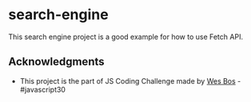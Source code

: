 # search-engine

This search engine project is a good example for how to use Fetch API. 


## Acknowledgments

* This project is the part of JS Coding Challenge made by [Wes Bos](https://javascript30.com/) - #javascript30
